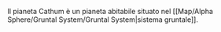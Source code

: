 Il pianeta Cathum è un pianeta abitabile situato nel [[Map/Alpha Sphere/Gruntal System/Gruntal System|sistema gruntale]].